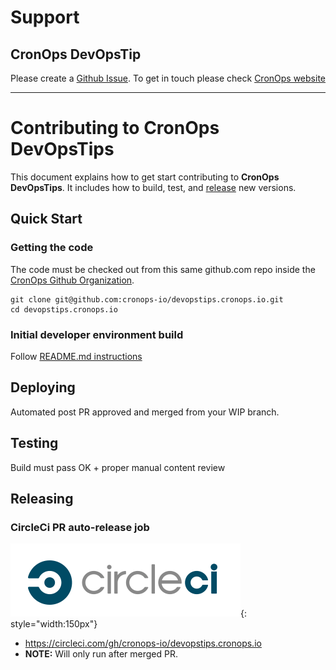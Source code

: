 # Support

## CronOps DevOpsTip

Please create a [Github Issue](https://github.com/cronops-io/devopstips.cronops.io/issues/new/choose).
To get in touch please check [CronOps website](https://www.cronops.io)

---

# Contributing to CronOps DevOpsTips  

This document explains how to get start contributing to **CronOps DevOpsTips**.
It includes how to build, test, and [release](https://github.com/cronops-io/devopstips.cronops.io/releases) 
new versions.

## Quick Start
### Getting the code

The code must be checked out from this same github.com repo inside the
[CronOps Github Organization](https://github.com/cronops-io).

```
git clone git@github.com:cronops-io/devopstips.cronops.io.git
cd devopstips.cronops.io
```

### Initial developer environment build

Follow [README.md instructions](https://github.com/cronops-io/www.cronops.io) 

## Deploying

Automated post PR approved and merged from your WIP branch.

## Testing

Build must pass OK + proper manual content review

## Releasing

### CircleCi PR auto-release job

![circleci-logo](./assets/images/logos/circleci.png "CircleCI"){: style="width:150px"}

- <https://circleci.com/gh/cronops-io/devopstips.cronops.io>
- **NOTE:** Will only run after merged PR.
